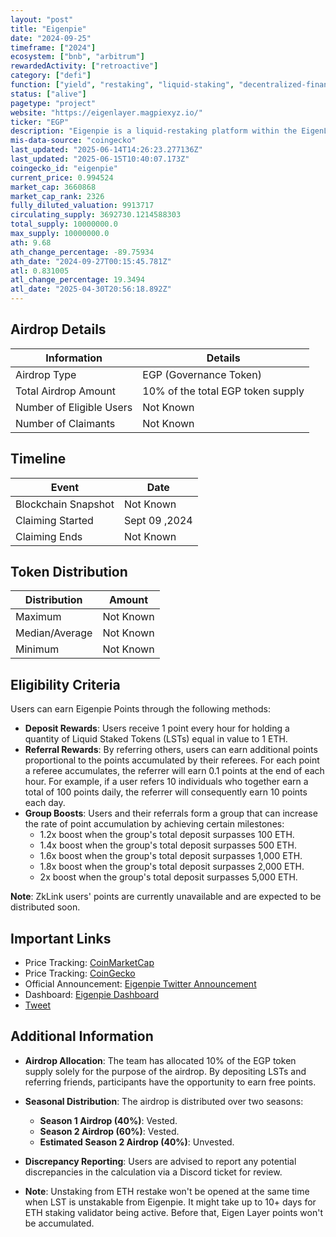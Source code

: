 ```yaml
---
layout: "post"
title: "Eigenpie"
date: "2024-09-25"
timeframe: ["2024"]
ecosystem: ["bnb", "arbitrum"]
rewardedActivity: ["retroactive"]
category: ["defi"]
function: ["yield", "restaking", "liquid-staking", "decentralized-finance", "defi"]
status: ["alive"]
pagetype: "project"
website: "https://eigenlayer.magpiexyz.io/"
ticker: "EGP"
description: "Eigenpie is a liquid-restaking platform within the EigenLayer ecosystem that allows users to convert various Ethereum Liquid Staked Tokens (LSTs) into liquid restaked versions. These can be used by node operators within the EigenLayer ecosystem to validate new services."
mis-data-source: "coingecko"
last_updated: "2025-06-14T14:26:23.277136Z"
last_updated: "2025-06-15T10:40:07.173Z"
coingecko_id: "eigenpie"
current_price: 0.994524
market_cap: 3660868
market_cap_rank: 2326
fully_diluted_valuation: 9913717
circulating_supply: 3692730.1214588303
total_supply: 10000000.0
max_supply: 10000000.0
ath: 9.68
ath_change_percentage: -89.75934
ath_date: "2024-09-27T00:15:45.781Z"
atl: 0.831005
atl_change_percentage: 19.3494
atl_date: "2025-04-30T20:56:18.892Z"
---
```


## Airdrop Details

| Information              | Details                           |
| ------------------------ | --------------------------------- |
| Airdrop Type             | EGP (Governance Token)            |
| Total Airdrop Amount     | 10% of the total EGP token supply |
| Number of Eligible Users | Not Known                         |
| Number of Claimants      | Not Known                         |

## Timeline

| Event               | Date          |
| ------------------- | ------------- |
| Blockchain Snapshot | Not Known     |
| Claiming Started    | Sept 09 ,2024 |
| Claiming Ends       | Not Known     |

## Token Distribution

| Distribution   | Amount    |
| -------------- | --------- |
| Maximum        | Not Known |
| Median/Average | Not Known |
| Minimum        | Not Known |

## Eligibility Criteria

Users can earn Eigenpie Points through the following methods:

- **Deposit Rewards**: Users receive 1 point every hour for holding a quantity of Liquid Staked Tokens (LSTs) equal in value to 1 ETH.
- **Referral Rewards**: By referring others, users can earn additional points proportional to the points accumulated by their referees. For each point a referee accumulates, the referrer will earn 0.1 points at the end of each hour. For example, if a user refers 10 individuals who together earn a total of 100 points daily, the referrer will consequently earn 10 points each day.
- **Group Boosts**: Users and their referrals form a group that can increase the rate of point accumulation by achieving certain milestones:
  - 1.2x boost when the group's total deposit surpasses 100 ETH.
  - 1.4x boost when the group's total deposit surpasses 500 ETH.
  - 1.6x boost when the group's total deposit surpasses 1,000 ETH.
  - 1.8x boost when the group's total deposit surpasses 2,000 ETH.
  - 2x boost when the group's total deposit surpasses 5,000 ETH.

**Note**: ZkLink users' points are currently unavailable and are expected to be distributed soon.

## Important Links

- Price Tracking: [CoinMarketCap](https://coinmarketcap.com/currencies/eigenpie)
- Price Tracking: [CoinGecko](https://www.coingecko.com/en/coins/eigenpie)
- Official Announcement: [Eigenpie Twitter Announcement](https://x.com/Eigenpiexyz_io/status/1836025363979481390)
- Dashboard: [Eigenpie Dashboard](https://eigenlayer.magpiexyz.io/dashboard)
- [Tweet](https://x.com/Eigenpiexyz_io/status/1838903878961574056)
## Additional Information

- **Airdrop Allocation**: The team has allocated 10% of the EGP token supply solely for the purpose of the airdrop. By depositing LSTs and referring friends, participants have the opportunity to earn free points.

- **Seasonal Distribution**: The airdrop is distributed over two seasons:

  - **Season 1 Airdrop (40%)**: Vested.
  - **Season 2 Airdrop (60%)**: Vested.
  - **Estimated Season 2 Airdrop (40%)**: Unvested.

- **Discrepancy Reporting**: Users are advised to report any potential discrepancies in the calculation via a Discord ticket for review.

- **Note**: Unstaking from ETH restake won't be opened at the same time when LST is unstakable from Eigenpie. It might take up to 10+ days for ETH staking validator being active. Before that, Eigen Layer points won't be accumulated.